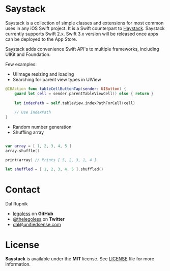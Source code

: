 # Saystack

Saystack is a collection of simple classes and extensions for most common uses in any iOS Swift project. It is a Swift counterpart to [Haystack](https://github.com/legoless/Haystack). Saystack currently supports Swift 2.x. Swift 3.x version will be released once apps can be deployed to the App Store.

Saystack adds convenience Swift API's to multiple frameworks, including UIKit and Foundation.

Few examples:

- UIImage resizing and loading
- Searching for parent view types in UIView

```swift
@IBAction func tableCellButtonTap(sender: UIButton) {
    guard let cell = sender.parentTableViewCell() else { return }
    
    let indexPath = self.tableView.indexPathForCell(cell)
    
    // Use IndexPath
}
```

- Random number generation
- Shuffling array

```swift

var array = [ 1, 2, 3, 4, 5 ]
array.shuffle()

print(array) // Prints [ 5, 2, 3, 1, 4 ]

let shuffled = [ 1, 2, 3, 4, 5 ].shuffled()
```


Contact
======

Dal Rupnik

- [legoless](https://github.com/legoless) on **GitHub**
- [@thelegoless](https://twitter.com/thelegoless) on **Twitter**
- [dal@unifiedsense.com](mailto:dal@unifiedsense.com)

License
======

**Saystack** is available under the **MIT** license. See [LICENSE](https://github.com/Legoless/Saystack/blob/master/LICENSE) file for more information.
